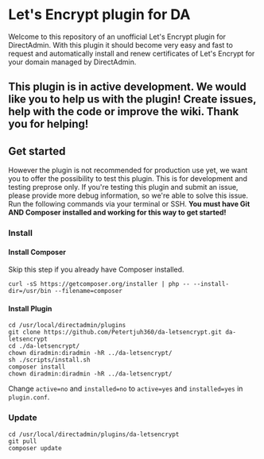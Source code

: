 # Let's Encrypt plugin for DA
Welcome to this repository of an unofficial Let's Encrypt plugin for DirectAdmin. With this plugin it should become very easy and fast to request and automatically install and renew certificates of Let's Encrypt for your domain managed by DirectAdmin.

## This plugin is in active development. We would like you to help us with the plugin! Create issues, help with the code or improve the wiki. Thank you for helping!

## Get started
However the plugin is not recommended for production use yet, we want you to offer the possibility to test this plugin. This is for development and testing preprose only. If you're testing this plugin and submit an issue, please provide more debug information, so we're able to solve this issue. Run the following commands via your terminal or SSH. **You must have Git AND Composer installed and working for this way to get started!**

### Install
#### Install Composer
Skip this step if you already have Composer installed.  
```
curl -sS https://getcomposer.org/installer | php -- --install-dir=/usr/bin --filename=composer
```
#### Install Plugin
```
cd /usr/local/directadmin/plugins
git clone https://github.com/Petertjuh360/da-letsencrypt.git da-letsencrypt
cd ./da-letsencrypt/
chown diradmin:diradmin -hR ../da-letsencrypt/
sh ./scripts/install.sh
composer install
chown diradmin:diradmin -hR ../da-letsencrypt/
```
Change `active=no` and `installed=no` to `active=yes` and `installed=yes` in `plugin.conf`.  

### Update
```
cd /usr/local/directadmin/plugins/da-letsencrypt
git pull
composer update
```
